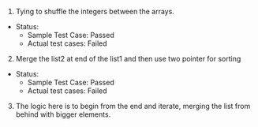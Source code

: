 1. Tying to shuffle the integers between the arrays.
- Status:
    - Sample Test Case: Passed
    - Actual test cases: Failed

2. Merge the list2 at end of the list1 and then use two pointer for sorting
- Status:
    - Sample Test Case: Passed
    - Actual test cases: Failed

3. The logic here is to begin from the end and iterate, merging the list from behind with bigger elements.